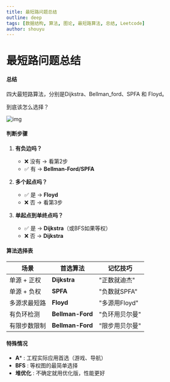 ```yaml
---
title: 最短路问题总结
outline: deep
tags: [数据结构, 算法, 图论, 最短路算法, 总结, Leetcode]
author: shouyu
---
```


# 最短路问题总结

#### 总结

四大最短路算法，分别是Dijkstra、Bellman_ford、SPFA 和 Floyd。

到底该怎么选择？

![img](https://images-xxueyu.oss-cn-shanghai.aliyuncs.com/20240508121355.png)

#### 判断步骤

1. **有负边吗？**
   - ❌ 没有 → 看第2步
   - ✅ 有 → **Bellman-Ford/SPFA**

2. **多个起点吗？**
   - ✅ 是 → **Floyd**
   - ❌ 否 → 看第3步

3. **单起点到单终点吗？**
   - ✅ 是 → **Dijkstra**（或BFS如果等权）
   - ❌ 否 → **Dijkstra**

#### 算法选择表

| 场景         | 首选算法         | 记忆技巧       |
| ------------ | ---------------- | -------------- |
| 单源 + 正权  | **Dijkstra**     | "正数就迪杰"   |
| 单源 + 负权  | **SPFA**         | "负数就SPFA"   |
| 多源求最短路 | **Floyd**        | "多源用Floyd"  |
| 有负环检测   | **Bellman-Ford** | "负环用贝尔曼" |
| 有限步数限制 | **Bellman-Ford** | "限步用贝尔曼" |

#### 特殊情况

- **A*** : 工程实际应用首选（游戏、导航）
- **BFS** : 等权图的最简单选择
- **堆优化** : 不确定就用优化版，性能更好
